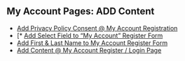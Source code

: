 ## My Account Pages: ADD Content

* [Add Privacy Policy Consent @ My Account Registration](https://businessbloomer.com/woocommerce-add-privacy-policy-consent-my-account-registration/)
* [* [Add Select Field to “My Account” Register Form](https://businessbloomer.com/woocommerce-add-select-field-account-register-form/)
* [Add First & Last Name to My Account Register Form](https://businessbloomer.com/woocommerce-add-first-last-name-account-register-form/)
* [Add Content @ My Account Register / Login Page](https://businessbloomer.com/woocommerce-show-extra-content-my-account-page/)

